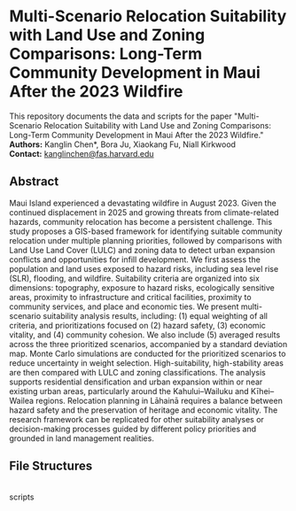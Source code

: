 # Multi-Scenario Relocation Suitability with Land Use and Zoning Comparisons: Long-Term Community Development in Maui After the 2023 Wildfire

  This repository documents the data and scripts for the paper "Multi-Scenario Relocation Suitability with Land Use and Zoning Comparisons: Long-Term Community Development in Maui After the 2023 Wildfire."
<br> **Authors:** Kanglin Chen*, Bora Ju, Xiaokang Fu, Niall Kirkwood
<br> **Contact:** kanglinchen@fas.harvard.edu

## Abstract
Maui Island experienced a devastating wildfire in August 2023. Given the continued displacement in 2025 and growing threats from climate-related hazards, community relocation has become a persistent challenge. This study proposes a GIS-based framework for identifying suitable community relocation under multiple planning priorities, followed by comparisons with Land Use Land Cover (LULC) and zoning data to detect urban expansion conflicts and opportunities for infill development. We first assess the population and land uses exposed to hazard risks, including sea level rise (SLR), flooding, and wildfire. Suitability criteria are organized into six dimensions: topography, exposure to hazard risks, ecologically sensitive areas, proximity to infrastructure and critical facilities, proximity to community services, and place and economic ties. We present multi-scenario suitability analysis results, including: (1) equal weighting of all criteria, and prioritizations focused on (2) hazard safety, (3) economic vitality, and (4) community cohesion. We also include (5) averaged results across the three prioritized scenarios, accompanied by a standard deviation map. Monte Carlo simulations are conducted for the prioritized scenarios to reduce uncertainty in weight selection. High-suitability, high-stability areas are then compared with LULC and zoning classifications. The analysis supports residential densification and urban expansion within or near existing urban areas, particularly around the Kahului–Wailuku and Kīhei–Wailea regions. Relocation planning in Lāhainā requires a balance between hazard safety and the preservation of heritage and economic vitality. The research framework can be replicated for other suitability analyses or decision-making processes guided by different policy priorities and grounded in land management realities.

## File Structures
<br> scripts
